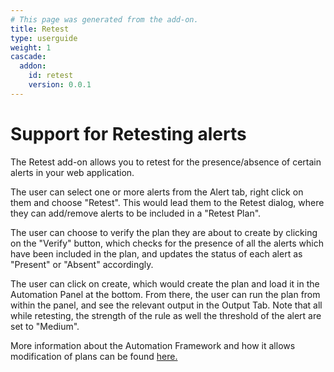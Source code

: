 ```yaml
---
# This page was generated from the add-on.
title: Retest
type: userguide
weight: 1
cascade:
  addon:
    id: retest
    version: 0.0.1
---
```


# Support for Retesting alerts

The Retest add-on allows you to retest for the presence/absence of certain alerts in your web application.

The user can select one or more alerts from the Alert tab, right click on them and choose "Retest".
This would lead them to the Retest dialog, where they can add/remove alerts to be included in a "Retest Plan".

The user can choose to verify the plan they are about to create by clicking on the "Verify" button, which checks
for the presence of all the alerts which have been included in the plan, and updates the status of each alert as
"Present" or "Absent" accordingly.

The user can click on create, which would create the plan and load it in the Automation Panel at the bottom.
From there, the user can run the plan from within the panel, and see the relevant output in the Output Tab. Note that
all while retesting, the strength of the rule as well the threshold of the alert are set to "Medium".

More information about the Automation Framework and how it allows modification of plans can be found
[here.](/docs/desktop/addons/automation-framework/)
